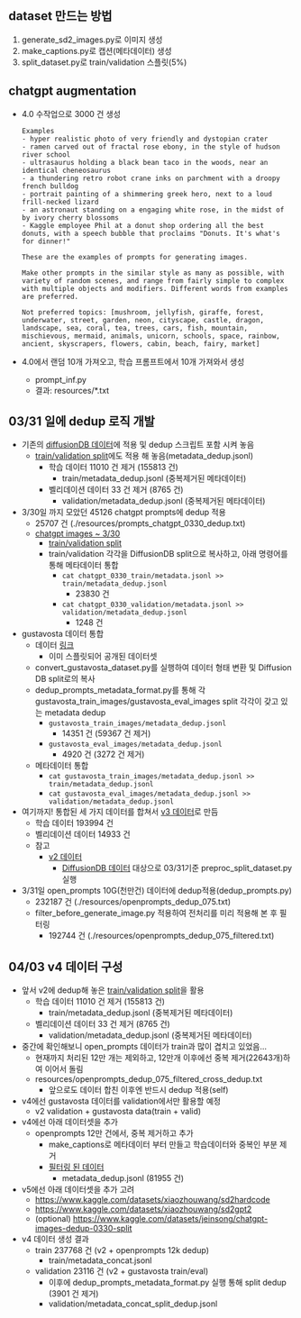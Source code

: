 ## dataset 만드는 방법

1. generate_sd2_images.py로 이미지 생성
2. make_captions.py로 캡션(메타데이터) 생성
3. split_dataset.py로 train/validation 스플릿(5%)

## chatgpt augmentation

- 4.0 수작업으로 3000 건 생성

  ```
  Examples
  - hyper realistic photo of very friendly and dystopian crater
  - ramen carved out of fractal rose ebony, in the style of hudson river school
  - ultrasaurus holding a black bean taco in the woods, near an identical cheneosaurus
  - a thundering retro robot crane inks on parchment with a droopy french bulldog
  - portrait painting of a shimmering greek hero, next to a loud frill-necked lizard
  - an astronaut standing on a engaging white rose, in the midst of by ivory cherry blossoms
  - Kaggle employee Phil at a donut shop ordering all the best donuts, with a speech bubble that proclaims "Donuts. It's what's for dinner!"

  These are the examples of prompts for generating images.

  Make other prompts in the similar style as many as possible, with variety of random scenes, and range from fairly simple to complex with multiple objects and modifiers. Different words from examples are preferred.

  Not preferred topics: [mushroom, jellyfish, giraffe, forest, underwater, street, garden, neon, cityscape, castle, dragon, landscape, sea, coral, tea, trees, cars, fish, mountain, mischievous, mermaid, animals, unicorn, schools, space, rainbow, ancient, skyscrapers, flowers, cabin, beach, fairy, market]
  ```

- 4.0에서 랜덤 10개 가져오고, 학습 프롬프트에서 10개 가져와서 생성
  - prompt_inf.py
  - 결과: resources/\*.txt

## 03/31 일에 dedup 로직 개발

- 기존의 [diffusionDB 데이터](https://www.kaggle.com/datasets/jeinsong/sd2-images-211238)에 적용 및 dedup 스크립트 포함 시켜 놓음
  - [train/validation split](https://www.kaggle.com/datasets/jeinsong/image-to-prompt-train-valid-split-v2)에도 적용 해 놓음(metadata_dedup.jsonl)
    - 학습 데이터 11010 건 제거 (155813 건)
      - train/metadata_dedup.jsonl (중복제거된 메타데이터)
    - 벨리데이션 데이터 33 건 제거 (8765 건)
      - validation/metadata_dedup.jsonl (중복제거된 메타데이터)
- 3/30일 까지 모았던 45126 chatgpt prompts에 dedup 적용
  - 25707 건 (./resources/prompts_chatgpt_0330_dedup.txt)
  - [chatgpt images ~ 3/30](https://www.kaggle.com/datasets/jeinsong/chatgpt-images-dedup-0330)
    - [train/validation split](https://www.kaggle.com/datasets/jeinsong/chatgpt-images-dedup-0330-split)
    - train/validation 각각을 DiffusionDB split으로 복사하고, 아래 명령어를 통해 메타데이터 통합
      - `cat chatgpt_0330_train/metadata.jsonl >> train/metadata_dedup.jsonl`
        - 23830 건
      - `cat chatgpt_0330_validation/metadata.jsonl >> validation/metadata_dedup.jsonl`
        - 1248 건
- gustavosta 데이터 통합
  - 데이터 [링크](https://www.kaggle.com/datasets/motono0223/gustavosta-stable-diffusion-prompts-sd2-v2)
    - 이미 스플릿되어 공개된 데이터셋
  - convert_gustavosta_dataset.py를 실행하여 데이터 형태 변환 및 Diffusion DB split로의 복사
  - dedup_prompts_metadata_format.py를 통해 각 gustavosta_train_images/gustavosta_eval_images split 각각이 갖고 있는 metadata dedup
    - `gustavosta_train_images/metadata_dedup.jsonl`
      - 14351 건 (59367 건 제거)
    - `gustavosta_eval_images/metadata_dedup.jsonl`
      - 4920 건 (3272 건 제거)
  - 메타데이터 통합
    - `cat gustavosta_train_images/metadata_dedup.jsonl >> train/metadata_dedup.jsonl`
    - `cat gustavosta_eval_images/metadata_dedup.jsonl >> validation/metadata_dedup.jsonl`
- 여기까지! 통합된 세 가지 데이터를 합쳐서 [v3 데이터](https://www.kaggle.com/datasets/jeinsong/image-to-prompt-train-valid-split-v3)로 만듬
  - 학습 데이터 193994 건
  - 벨리데이션 데이터 14933 건
  - 참고
    - [v2 데이터](https://www.kaggle.com/datasets/jeinsong/image-to-prompt-train-valid-split-v2)
      - [DiffusionDB 데이터](https://www.kaggle.com/datasets/jeinsong/sd2-images-211238) 대상으로 03/31기준 preproc_split_dataset.py 실행
- 3/31일 open_prompts 10G(천만건) 데이터에 dedup적용(dedup_prompts.py)
  - 232187 건 (./resources/openprompts_dedup_075.txt)
  - filter_before_generate_image.py 적용하여 전처리를 미리 적용해 본 후 필터링
    - 192744 건 (./resources/openprompts_dedup_075_filtered.txt)

## 04/03 v4 데이터 구성

- 앞서 v2에 dedup해 놓은 [train/validation split](https://www.kaggle.com/datasets/jeinsong/image-to-prompt-train-valid-split-v2)을 활용
  - 학습 데이터 11010 건 제거 (155813 건)
    - train/metadata_dedup.jsonl (중복제거된 메타데이터)
  - 벨리데이션 데이터 33 건 제거 (8765 건)
    - validation/metadata_dedup.jsonl (중복제거된 메타데이터)
- 중간에 확인해보니 open_prompts 데이터가 train과 많이 겹치고 있었음...
  - 현재까지 처리된 12만 개는 제외하고, 12만개 이후에선 중복 제거(22643개)하여 이어서 돌림
  - resources/openprompts_dedup_075_filtered_cross_dedup.txt
    - 앞으로도 데이터 합친 이후엔 반드시 dedup 적용(self)
- v4에선 gustavosta 데이터를 validation에서만 활용할 예정
  - v2 validation + gustavosta data(train + valid)
- v4에선 아래 데이터셋을 추가
  - openprompts 12만 건에서, 중복 제거하고 추가
    - make_captions로 메타데이터 부터 만들고 학습데이터와 중복인 부분 제거
    - [필터링 된 데이터](https://www.kaggle.com/datasets/jeinsong/openprompts-images-120k-dedup)
      - metadata_dedup.jsonl (81955 건)
- v5에선 아래 데이터셋을 추가 고려
  - https://www.kaggle.com/datasets/xiaozhouwang/sd2hardcode
  - https://www.kaggle.com/datasets/xiaozhouwang/sd2gpt2
  - (optional) https://www.kaggle.com/datasets/jeinsong/chatgpt-images-dedup-0330-split
- v4 데이터 생성 결과
  - train 237768 건 (v2 + openprompts 12k dedup)
    - train/metadata_concat.jsonl
  - validation 23116 건 (v2 + gustavosta train/eval)
    - 이후에 dedup_prompts_metadata_format.py 실행 통해 split dedup (3901 건 제거)
    - validation/metadata_concat_split_dedup.jsonl
